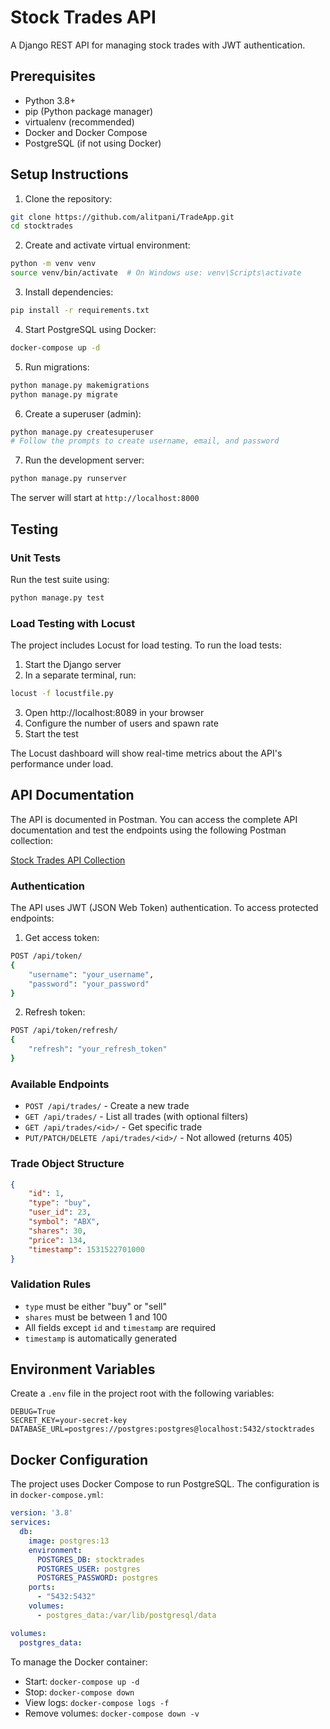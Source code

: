 # Stock Trades API

A Django REST API for managing stock trades with JWT authentication.

## Prerequisites

- Python 3.8+
- pip (Python package manager)
- virtualenv (recommended)
- Docker and Docker Compose
- PostgreSQL (if not using Docker)

## Setup Instructions

1. Clone the repository:
```bash
git clone https://github.com/alitpani/TradeApp.git
cd stocktrades
```

2. Create and activate virtual environment:
```bash
python -m venv venv
source venv/bin/activate  # On Windows use: venv\Scripts\activate
```

3. Install dependencies:
```bash
pip install -r requirements.txt
```

4. Start PostgreSQL using Docker:
```bash
docker-compose up -d
```

5. Run migrations:
```bash
python manage.py makemigrations
python manage.py migrate
```

6. Create a superuser (admin):
```bash
python manage.py createsuperuser
# Follow the prompts to create username, email, and password
```

7. Run the development server:
```bash
python manage.py runserver
```

The server will start at `http://localhost:8000`

## Testing

### Unit Tests
Run the test suite using:
```bash
python manage.py test
```

### Load Testing with Locust
The project includes Locust for load testing. To run the load tests:

1. Start the Django server
2. In a separate terminal, run:
```bash
locust -f locustfile.py
```
3. Open http://localhost:8089 in your browser
4. Configure the number of users and spawn rate
5. Start the test

The Locust dashboard will show real-time metrics about the API's performance under load.

## API Documentation

The API is documented in Postman. You can access the complete API documentation and test the endpoints using the following Postman collection:

[Stock Trades API Collection](https://www.postman.com/bold-resonance-867817/workspace/fundsindia/collection/6250266-10e0e0bd-3496-48a7-a097-7ae3556d4efa?action=share&source=copy-link&creator=6250266&active-environment=0aededff-0e8a-43aa-804b-ef4b62193ead)

### Authentication

The API uses JWT (JSON Web Token) authentication. To access protected endpoints:

1. Get access token:
```bash
POST /api/token/
{
    "username": "your_username",
    "password": "your_password"
}
```

2. Refresh token:
```bash
POST /api/token/refresh/
{
    "refresh": "your_refresh_token"
}
```

### Available Endpoints

- `POST /api/trades/` - Create a new trade
- `GET /api/trades/` - List all trades (with optional filters)
- `GET /api/trades/<id>/` - Get specific trade
- `PUT/PATCH/DELETE /api/trades/<id>/` - Not allowed (returns 405)

### Trade Object Structure

```json
{
    "id": 1,
    "type": "buy",
    "user_id": 23,
    "symbol": "ABX",
    "shares": 30,
    "price": 134,
    "timestamp": 1531522701000
}
```

### Validation Rules

- `type` must be either "buy" or "sell"
- `shares` must be between 1 and 100
- All fields except `id` and `timestamp` are required
- `timestamp` is automatically generated

## Environment Variables

Create a `.env` file in the project root with the following variables:

```
DEBUG=True
SECRET_KEY=your-secret-key
DATABASE_URL=postgres://postgres:postgres@localhost:5432/stocktrades
```

## Docker Configuration

The project uses Docker Compose to run PostgreSQL. The configuration is in `docker-compose.yml`:

```yaml
version: '3.8'
services:
  db:
    image: postgres:13
    environment:
      POSTGRES_DB: stocktrades
      POSTGRES_USER: postgres
      POSTGRES_PASSWORD: postgres
    ports:
      - "5432:5432"
    volumes:
      - postgres_data:/var/lib/postgresql/data

volumes:
  postgres_data:
```

To manage the Docker container:
- Start: `docker-compose up -d`
- Stop: `docker-compose down`
- View logs: `docker-compose logs -f`
- Remove volumes: `docker-compose down -v`
